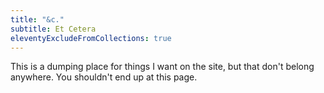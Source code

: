 ```yaml
---
title: "&c."
subtitle: Et Cetera
eleventyExcludeFromCollections: true
---
```


This is a dumping place for things I want on the site, but that don't belong anywhere. You shouldn't end up at this page.
